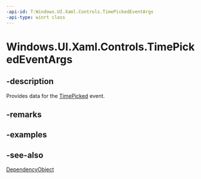 ```yaml
---
-api-id: T:Windows.UI.Xaml.Controls.TimePickedEventArgs
-api-type: winrt class
---
```


<!-- Class syntax.
public class TimePickedEventArgs : Windows.UI.Xaml.DependencyObject, Windows.UI.Xaml.Controls.ITimePickedEventArgs
-->

# Windows.UI.Xaml.Controls.TimePickedEventArgs

## -description
Provides data for the [TimePicked](timepickerflyout_timepicked.md) event.



## -remarks

## -examples

## -see-also
[DependencyObject](../windows.ui.xaml/dependencyobject.md)
